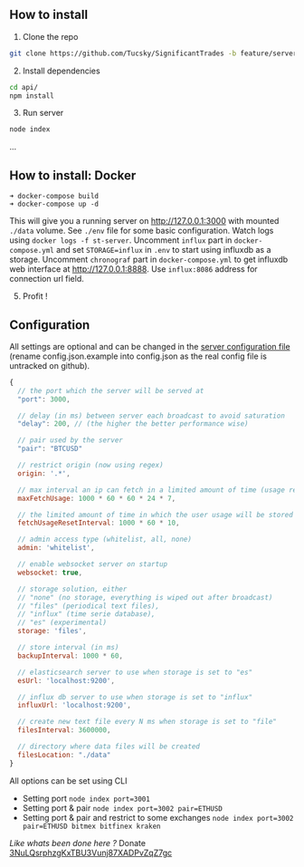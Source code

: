 ## How to install
1. Clone the repo

```bash
git clone https://github.com/Tucsky/SignificantTrades -b feature/server api/
```

2. Install dependencies

```bash
cd api/
npm install
```

3. Run server

```bash
node index
```

...

## How to install: Docker

```
➜ docker-compose build
➜ docker-compose up -d
```
This will give you a running server on <http://127.0.0.1:3000> with mounted `./data` volume.
See `./env` file for some basic configuration.
Watch logs using `docker logs -f st-server`.
Uncomment `influx` part in `docker-compose.yml` and set `STORAGE=influx` in `.env` to start using influxdb as a storage.
Uncomment `chronograf` part in `docker-compose.yml` to get influxdb web interface at <http://127.0.0.1:8888>. Use `influx:8086` address for connection url field.

5. Profit !

## Configuration
All settings are optional and can be changed in the [server configuration file](server/config.json.example) (rename config.json.example into config.json as the real config file is untracked on github).

```js
{
  // the port which the server will be served at
  "port": 3000,

  // delay (in ms) between server each broadcast to avoid saturation
  "delay": 200, // (the higher the better performance wise)

  // pair used by the server
  "pair": "BTCUSD"

  // restrict origin (now using regex)
  origin: '.*',

  // max interval an ip can fetch in a limited amount of time (usage restriction, default 7 day)
  maxFetchUsage: 1000 * 60 * 60 * 24 * 7,

  // the limited amount of time in which the user usage will be stored
  fetchUsageResetInterval: 1000 * 60 * 10,

  // admin access type (whitelist, all, none)
  admin: 'whitelist',

  // enable websocket server on startup
  websocket: true,

  // storage solution, either
  // "none" (no storage, everything is wiped out after broadcast)
  // "files" (periodical text files),
  // "influx" (time serie database),
  // "es" (experimental)
  storage: 'files',

  // store interval (in ms)
  backupInterval: 1000 * 60,

  // elasticsearch server to use when storage is set to "es"
  esUrl: 'localhost:9200',

  // influx db server to use when storage is set to "influx"
  influxUrl: 'localhost:9200',

  // create new text file every N ms when storage is set to "file"
  filesInterval: 3600000,

  // directory where data files will be created
  filesLocation: "./data"
}
```

All options can be set using CLI
- Setting port `node index port=3001`
- Setting port & pair `node index port=3002 pair=ETHUSD`
- Setting port & pair and restrict to some exchanges `node index port=3002 pair=ETHUSD bitmex bitfinex kraken`

*Like whats been done here ?* Donate<br>
[3NuLQsrphzgKxTBU3Vunj87XADPvZqZ7gc](bitcoin:3NuLQsrphzgKxTBU3Vunj87XADPvZqZ7gc)

